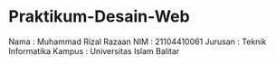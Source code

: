# Praktikum-Desain-Web
Nama : Muhammad Rizal Razaan 
NIM : 21104410061 
Jurusan : Teknik Informatika 
Kampus : Universitas Islam Balitar
